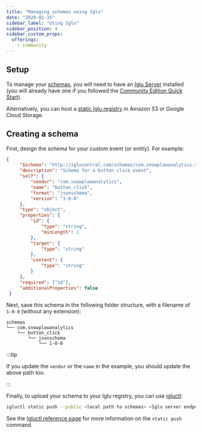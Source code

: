 ```yaml
---
title: "Managing schemas using Iglu"
date: "2020-02-15"
sidebar_label: "Using Iglu"
sidebar_position: 4
sidebar_custom_props:
  offerings:
    - community
---
```


## Setup

To manage your [schemas](/docs/fundamentals/schemas/index.md), you will need to have an [Iglu Server](/docs/api-reference/iglu/iglu-repositories/iglu-server/index.md) installed (you will already have one if you followed the [Community Edition Quick Start](/docs/get-started/snowplow-community-edition/what-is-quick-start/index.md)).

Alternatively, you can host a [static Iglu registry](docs/api-reference/iglu/iglu-repositories/static-repo/index.md) in Amazon S3 or Google Cloud Storage.

## Creating a schema

First, design the schema for your custom event (or entity). For example:

```json
{
     "$schema": "http://iglucentral.com/schemas/com.snowplowanalytics.self-desc/schema/jsonschema/1-0-0#",
     "description": "Schema for a button click event",
     "self": {
         "vendor": "com.snowplowanalytics",
         "name": "button_click",
         "format": "jsonschema",
         "version": "1-0-0"
     },
     "type": "object",
     "properties": {
         "id": {
             "type": "string",
             "minLength": 1
         },
         "target": {
             "type": "string"
         },
         "content": {
             "type": "string"
         }
     },
     "required": ["id"],
     "additionalProperties": false
 }
```

Next, save this schema in the following folder structure, with a filename of `1-0-0` (without any extension):

```
schemas
└── com.snowplowanalytics
    └── button_click
        └── jsonschema
            └── 1-0-0
```

:::tip

If you update the `vendor` or the `name` in the example, you should update the above path too.

:::

Finally, to upload your schema to your Iglu registry, you can use [igluctl](/docs/api-reference/iglu/igluctl-2/index.md):

```bash
igluctl static push --public <local path to schemas> <Iglu server endpoint> <iglu_super_api_key>
```

See the [Igluctl reference page](/docs/api-reference/iglu/igluctl-2/index.md#static-push) for more information on the `static push` command.

